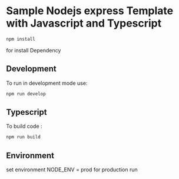 # Sample Nodejs express Template with Javascript and Typescript

```bash
npm install
```
for install Dependency

## Development

To run in development mode use:

```bash
npm run develop
```

## Typescript

To build code :

```bash
npm run build
```

## Environment

set environment NODE_ENV = prod  for production run

